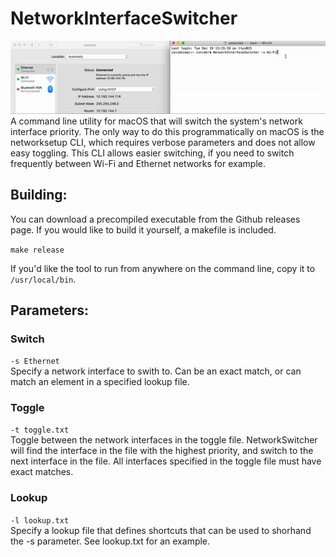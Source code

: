 # NetworkInterfaceSwitcher
![Functionality Demo GIF](/demo.gif)
A command line utility for macOS that will switch the system's network interface priority. The only way to do this programmatically on macOS is the networksetup CLI, which requires verbose parameters and does not allow easy toggling. This CLI allows easier switching, if you need to switch frequently between Wi-Fi and Ethernet networks for example.

## Building:
You can download a precompiled executable from the Github releases page. If you would like to build it yourself, a makefile is included.  

`make release`  

If you'd like the tool to run from anywhere on the command line, copy it to `/usr/local/bin`.

## Parameters:

### Switch
`-s Ethernet`  
Specify a network interface to swith to. Can be an exact match, or can match an element in a specified lookup file.

### Toggle
`-t toggle.txt`  
Toggle between the network interfaces in the toggle file. NetworkSwitcher will find the interface in the file with the highest priority, and switch to the next interface in the file. All interfaces specified in the toggle file must have exact matches.

### Lookup 
`-l lookup.txt`  
Specify a lookup file that defines shortcuts that can be used to shorhand the -s parameter. See lookup.txt for an example.